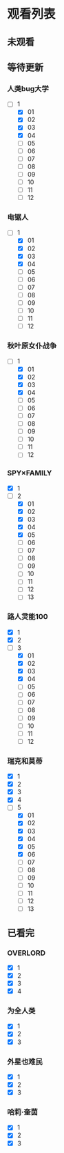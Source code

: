 # 观看列表

## 未观看

## 等待更新

### 人类bug大学

- [ ] 1
  - [x] 01
  - [x] 02
  - [x] 03
  - [x] 04
  - [ ] 05
  - [ ] 06
  - [ ] 07
  - [ ] 08
  - [ ] 09
  - [ ] 10
  - [ ] 11
  - [ ] 12

### 电锯人

- [ ] 1
  - [x] 01
  - [x] 02
  - [x] 03
  - [x] 04
  - [ ] 05
  - [ ] 06
  - [ ] 07
  - [ ] 08
  - [ ] 09
  - [ ] 10
  - [ ] 11
  - [ ] 12

### 秋叶原女仆战争

- [ ] 1
  - [x] 01
  - [x] 02
  - [x] 03
  - [x] 04
  - [ ] 05
  - [ ] 06
  - [ ] 07
  - [ ] 08
  - [ ] 09
  - [ ] 10
  - [ ] 11
  - [ ] 12

### SPY×FAMILY

- [x] 1
- [ ] 2
  - [x] 01
  - [x] 02
  - [x] 03
  - [x] 04
  - [x] 05
  - [ ] 06
  - [ ] 07
  - [ ] 08
  - [ ] 09
  - [ ] 10
  - [ ] 11
  - [ ] 12
  - [ ] 13

### 路人灵能100

- [x] 1
- [x] 2
- [ ] 3
  - [x] 01
  - [x] 02
  - [x] 03
  - [x] 04
  - [ ] 05
  - [ ] 06
  - [ ] 07
  - [ ] 08
  - [ ] 09
  - [ ] 10
  - [ ] 11
  - [ ] 12

### 瑞克和莫蒂

- [x] 1
- [x] 2
- [x] 3
- [x] 4
- [ ] 5
  - [x] 01
  - [x] 02
  - [x] 03
  - [x] 04
  - [x] 05
  - [x] 06
  - [ ] 07
  - [ ] 08
  - [ ] 09
  - [ ] 10
  - [ ] 11
  - [ ] 12
  - [ ] 13

## 已看完

### OVERLORD

- [x] 1
- [x] 2
- [x] 3
- [x] 4

### 为全人类

- [x] 1
- [x] 2
- [x] 3

### 外星也难民

- [x] 1
- [x] 2
- [x] 3

### 哈莉·奎茵

- [x] 1
- [x] 2
- [x] 3
